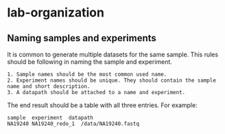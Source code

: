 # lab-organization
## Naming samples and experiments
It is common to generate multiple datasets for the same sample. This rules should be following in naming the sample and experiment.
```
1. Sample names should be the most common used name. 
2. Experiment names should be unique. They should contain the sample name and short description.
3. A datapath should be attached to a name and experiment.
```
The end result should be a table with all three entries. For example:
```
sample  experiment  datapath
NA19240 NA19240_redo_1  /data/NA19240.fastq
```
